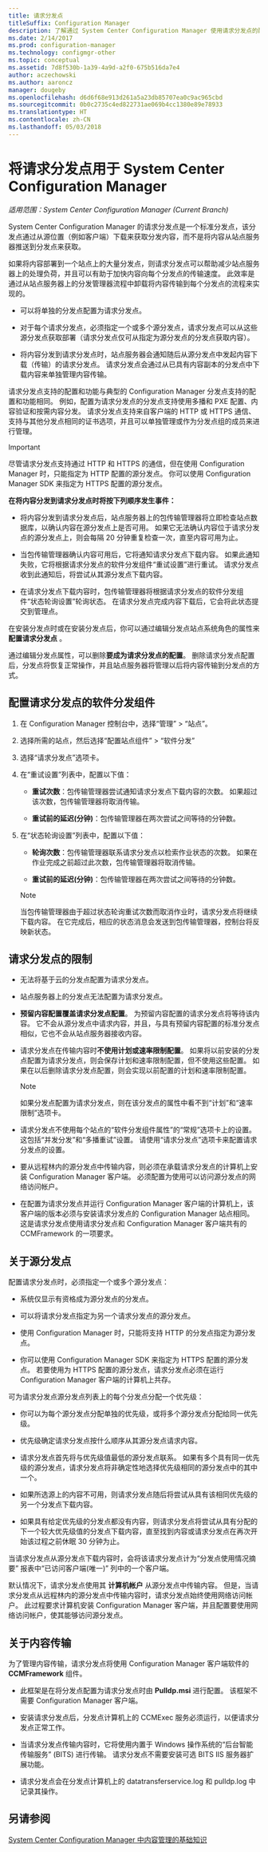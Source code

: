 ```yaml
---
title: 请求分发点
titleSuffix: Configuration Manager
description: 了解通过 System Center Configuration Manager 使用请求分发点的配置和限制相关信息。
ms.date: 2/14/2017
ms.prod: configuration-manager
ms.technology: configmgr-other
ms.topic: conceptual
ms.assetid: 7d8f530b-1a39-4a9d-a2f0-675b516da7e4
author: aczechowski
ms.author: aaroncz
manager: dougeby
ms.openlocfilehash: d6d6f68e913d261a5a23db85707ea0c9ac965cbd
ms.sourcegitcommit: 0b0c2735c4ed822731ae069b4cc1380e89e78933
ms.translationtype: HT
ms.contentlocale: zh-CN
ms.lasthandoff: 05/03/2018
---
```

# <a name="use-a-pull-distribution-point-with-system-center-configuration-manager"></a>将请求分发点用于 System Center Configuration Manager

*适用范围：System Center Configuration Manager (Current Branch)*


System Center Configuration Manager 的请求分发点是一个标准分发点，该分发点通过从源位置（例如客户端）下载来获取分发内容，而不是将内容从站点服务器推送到分发点来获取。  

 如果将内容部署到一个站点上的大量分发点，则请求分发点可以帮助减少站点服务器上的处理负荷，并且可以有助于加快内容向每个分发点的传输速度。 此效率是通过从站点服务器上的分发管理器流程中卸载将内容传输到每个分发点的流程来实现的。  

-   可以将单独的分发点配置为请求分发点。  

-   对于每个请求分发点，必须指定一个或多个源分发点，请求分发点可以从这些源分发点获取部署（请求分发点仅可从指定为源分发点的分发点获取内容）。  

-   将内容分发到请求分发点时，站点服务器会通知随后从源分发点中发起内容下载（传输）的请求分发点。 请求分发点会通过从已具有内容副本的分发点中下载内容来单独管理内容传输。  

请求分发点支持的配置和功能与典型的 Configuration Manager 分发点支持的配置和功能相同。 例如，配置为请求分发点的分发点支持使用多播和 PXE 配置、内容验证和按需内容分发。 请求分发点支持来自客户端的 HTTP 或 HTTPS 通信、支持与其他分发点相同的证书选项，并且可以单独管理或作为分发点组的成员来进行管理。  

> [!IMPORTANT]
> 尽管请求分发点支持通过 HTTP 和 HTTPS 的通信，但在使用 Configuration Manager 时，只能指定为 HTTP 配置的源分发点。 你可以使用 Configuration Manager SDK 来指定为 HTTPS 配置的源分发点。  

 **在将内容分发到请求分发点时将按下列顺序发生事件：**  

-   将内容分发到请求分发点后，站点服务器上的包传输管理器将立即检查站点数据库，以确认内容在源分发点上是否可用。 如果它无法确认内容位于请求分发点的源分发点上，则会每隔 20 分钟重复检查一次，直至内容可用为止。  

-   当包传输管理器确认内容可用后，它将通知请求分发点下载内容。 如果此通知失败，它将根据请求分发点的软件分发组件“重试设置”进行重试。 请求分发点收到此通知后，将尝试从其源分发点下载内容。  

-   在请求分发点下载内容时，包传输管理器将根据请求分发点的软件分发组件“状态轮询设置”轮询状态。  在请求分发点完成内容下载后，它会将此状态提交到管理点。

在安装分发点时或在安装分发点后，你可以通过编辑分发点站点系统角色的属性来**配置请求分发点** 。  

通过编辑分发点属性，可以删除**要成为请求分发点的配置**。 删除请求分发点配置后，分发点将恢复正常操作，并且站点服务器将管理以后将内容传输到分发点的方式。  

## <a name="to-configure-software-distribution-component-for-pull-distribution-points"></a>配置请求分发点的软件分发组件

1.  在 Configuration Manager 控制台中，选择“管理” > “站点”。  

2.  选择所需的站点，然后选择“配置站点组件” > “软件分发”

3. 选择“请求分发点”选项卡。  

4.  在“重试设置”列表中，配置以下值：  

    -   **重试次数**：包传输管理器尝试通知请求分发点下载内容的次数。  如果超过该次数，包传输管理器将取消传输。

    -   **重试前的延迟(分钟)**：包传输管理器在两次尝试之间等待的分钟数。 

5.  在“状态轮询设置”列表中，配置以下值：  

    -   **轮询次数**：包传输管理器联系请求分发点以检索作业状态的次数。  如果在作业完成之前超过此次数，包传输管理器将取消传输。

    -   **重试前的延迟(分钟)**：包传输管理器在两次尝试之间等待的分钟数。 
    
    > [!NOTE]  
    >  当包传输管理器由于超过状态轮询重试次数而取消作业时，请求分发点将继续下载内容。  在它完成后，相应的状态消息会发送到包传输管理器，控制台将反映新状态。
    
## <a name="limitations-for-pull-distribution-points"></a>请求分发点的限制  

-   无法将基于云的分发点配置为请求分发点。  

-   站点服务器上的分发点无法配置为请求分发点。  

-   **预留内容配置覆盖请求分发点配置**。 为预留内容配置的请求分发点将等待该内容。 它不会从源分发点中请求内容，并且，与具有预留内容配置的标准分发点相似，它也不会从站点服务器接收内容。  

-   请求分发点在传输内容时**不使用计划或速率限制配置**。 如果将以前安装的分发点配置为请求分发点，则会保存计划和速率限制配置，但不使用这些配置。 如果在以后删除请求分发点配置，则会实现以前配置的计划和速率限制配置。  

    > [!NOTE]  
    >  如果分发点配置为请求分发点，则在该分发点的属性中看不到“计划”和“速率限制”选项卡。  

-   请求分发点不使用每个站点的“软件分发组件属性”的“常规”选项卡上的设置。  这包括“并发分发”和“多播重试”设置。  请使用“请求分发点”选项卡来配置请求分发点的设置。

-   要从远程林内的源分发点中传输内容，则必须在承载请求分发点的计算机上安装 Configuration Manager 客户端。 必须配置为使用可以访问源分发点的网络访问帐户。  

-   在配置为请求分发点并运行 Configuration Manager 客户端的计算机上，该客户端的版本必须与安装请求分发点的 Configuration Manager 站点相同。 这是请求分发点使用请求分发点和 Configuration Manager 客户端共有的 CCMFramework 的一项要求。  

## <a name="about-source-distribution-points"></a>关于源分发点  
 配置请求分发点时，必须指定一个或多个源分发点：  

-   系统仅显示有资格成为源分发点的分发点。  

-   可以将请求分发点指定为另一个请求分发点的源分发点。  

-   使用 Configuration Manager 时，只能将支持 HTTP 的分发点指定为源分发点。  

-   你可以使用 Configuration Manager SDK 来指定为 HTTPS 配置的源分发点。 若要使用为 HTTPS 配置的源分发点，请求分发点必须在运行 Configuration Manager 客户端的计算机上共存。  

可为请求分发点源分发点列表上的每个分发点分配一个优先级：  

-   你可以为每个源分发点分配单独的优先级，或将多个源分发点分配给同一优先级。  

-   优先级确定请求分发点按什么顺序从其源分发点请求内容。  

-   请求分发点首先将与优先级值最低的源分发点联系。  如果有多个具有同一优先级的源分发点，请求分发点将非确定性地选择优先级相同的源分发点中的其中一个。  

-   如果所选源上的内容不可用，则请求分发点随后将尝试从具有该相同优先级的另一个分发点下载内容。  

-   如果具有给定优先级的分发点都没有内容，则请求分发点将尝试从具有分配的下一个较大优先级值的分发点下载内容，直至找到内容或请求分发点在再次开始该过程之前休眠 30 分钟为止。  

当请求分发点从源分发点下载内容时，会将该请求分发点计为“分发点使用情况摘要”  报表中“已访问客户端(唯一)”  列中的一个客户端。  

 默认情况下，请求分发点使用其 **计算机帐户** 从源分发点中传输内容。 但是，当请求分发点从远程林内的源分发点中传输内容时，请求分发点始终使用网络访问帐户。 此过程要求计算机安装 Configuration Manager 客户端，并且配置要使用网络访问帐户，使其能够访问源分发点。  

## <a name="about-content-transfers"></a>关于内容传输  
 为了管理内容传输，请求分发点将使用 Configuration Manager 客户端软件的 **CCMFramework** 组件。  

-   此框架是在将分发点配置为请求分发点时由 **Pulldp.msi** 进行配置。 该框架不需要 Configuration Manager 客户端。  

-   安装请求分发点后，分发点计算机上的 CCMExec 服务必须运行，以便请求分发点正常工作。  
<!--sms.503672 -Clarified BITS use-->
-   当请求分发点传输内容时，它将使用内置于 Windows 操作系统的“后台智能传输服务” (BITS) 进行传输。 请求分发点不需要安装可选 BITS IIS 服务器扩展功能。

-  请求分发点会在分发点计算机上的 datatransferservice.log 和 pulldp.log 中记录其操作。

## <a name="see-also"></a>另请参阅  
 [System Center Configuration Manager 中内容管理的基础知识](/sccm/core/plan-design/hierarchy/fundamental-concepts-for-content-management)   
